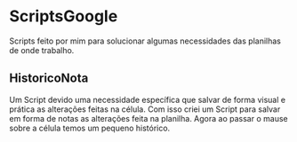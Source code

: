 # ScriptsGoogle
Scripts feito por mim para solucionar algumas necessidades das planilhas de onde trabalho.

## HistoricoNota
Um Script devido uma necessidade específica que salvar de forma visual e prática as alterações feitas na célula. Com isso criei um Script para salvar em forma de notas as alterações feita na planilha. Agora ao passar o mause sobre a célula temos um pequeno histórico.